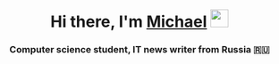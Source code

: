 <h1 align="center">Hi there, I'm <a href="https://daniilshat.ru/" target="_blank">Michael</a> 
<img src="https://github.com/blackcater/blackcater/raw/main/images/Hi.gif" height="32"/></h1>
<h3 align="center">Computer science student, IT news writer from Russia 🇷🇺</h3>
